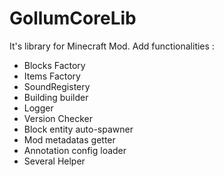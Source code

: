 GollumCoreLib
=============


It's library for Minecraft Mod. Add functionalities :

 - Blocks Factory
 - Items Factory
 - SoundRegistery
 - Building builder
 - Logger
 - Version Checker
 - Block entity auto-spawner
 - Mod metadatas getter
 - Annotation config loader
 - Several Helper 
